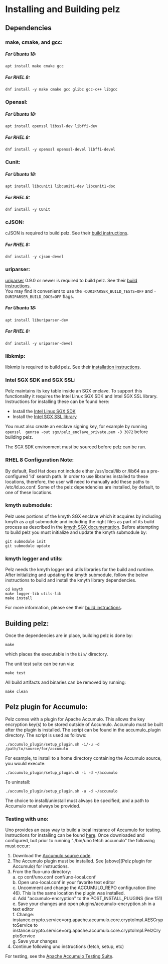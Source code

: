 # Installing and Building pelz

## Dependencies

### make, cmake, and gcc:
##### For Ubuntu 18:
	apt install make cmake gcc
##### For RHEL 8:
	dnf install -y make cmake gcc glibc gcc-c++ libgcc

### Openssl:
##### For Ubuntu 18:
	apt install openssl libssl-dev libffi-dev
##### For RHEL 8:
	dnf install -y openssl openssl-devel libffi-devel
### Cunit:
##### For Ubuntu 18:
	apt install libcunit1 libcunit1-dev libcunit1-doc
##### For RHEL 8:
	dnf install -y CUnit

### cJSON:
cJSON is required to build pelz. See their [build instructions](https://github.com/DaveGamble/cJSON#building).
##### For RHEL 8:
	dnf install -y cjson-devel

### uriparser:
[uriparser](https://github.com/uriparser/uriparser) 0.9.0 or newer is required 
to build pelz. See their [build instructions](https://github.com/uriparser/uriparser#compilation).  
You may find it convenient to use the ```-DURIPARSER_BUILD_TESTS=OFF``` and 
```-DURIPARSER_BUILD_DOCS=OFF``` flags.
##### For Ubuntu 18:
	apt install liburiparser-dev
##### For RHEL 8:
	dnf install -y uriparser-devel

### libkmip:
libkmip is required to build pelz. See their [installation instructions](https://libkmip.readthedocs.io/en/latest/installation.html).

### Intel SGX SDK and SGX SSL:
Pelz maintains its key table inside an SGX enclave. To support this functionality 
it requires the Intel Linux SGX SDK and Intel SGX SSL library. Instructions for 
installing these can be found here:
 * Install the [Intel Linux SGX SDK](https://github.com/intel/linux-sgx)
 * Install the [Intel SGX SSL library](https://github.com/intel/intel-sgx-ssl)

You must also create an enclave signing key, for example by running ```openssl 
genrsa -out sgx/pelz_enclave_private.pem -3 3072``` before building pelz.

The SGX SDK environment must be sourced before pelz can be run.

### RHEL 8 Configuration Note:
By default, Red Hat does not include either /usr/local/lib or /lib64 as a 
pre-configured 'ld' search path. In order to use libraries installed to these 
locations, therefore, the user will need to manually add these paths to /etc/ld.so.conf. 
Some of the pelz dependencies are installed, by default, to one of these locations.

### kmyth submodule:
Pelz uses portions of the kmyth SGX enclave which it acquires by including kmyth 
as a git submodule and including the right files as part of its build process 
as described in the [kmyth SGX documentation](https://github.com/NationalSecurityAgency/kmyth/tree/main/sgx). 
Before attempting to build pelz you must initialize and update the kmyth submodule by:

    git submodule init
    git submodule update

### kmyth logger and utils:
Pelz needs the kmyth logger and utils libraries for the build and runtime. After 
initializing and updating the kmyth submodule, follow the below instructions to 
build and install the kmyth library dependencies.

    cd kmyth
    make logger-lib utils-lib
    make install

For more information, please see their [build instructions](https://github.com/NationalSecurityAgency/kmyth/blob/main/INSTALL.md).

## Building pelz:
Once the dependencies are in place, building pelz is done by:

    make
    
which places the executable in the ```bin/``` directory.
    
The unit test suite can be run via:

    make test
    
All build artifacts and binaries can be removed by running:

    make clean


## Pelz plugin for Accumulo:
Pelz comes with a plugin for Apache Accumulo. This allows the key encryption 
key(s) to be stored outside of Accumulo. Accumulo must be built after the plugin 
is installed. The script can be found in the accumulo_plugin directory. The 
script is used as follows:

    ./accumulo_plugin/setup_plugin.sh -i/-u -d /path/to/source/for/accumulo

For example, to install to a home directory containing the Accumulo source, you 
would execute:

    ./accumulo_plugin/setup_plugin.sh -i -d ~/accumulo

To uninstall:

    ./accumulo_plugin/setup_plugin.sh -u -d ~/accumulo

The choice to install/uninstall must always be specified, and a path to Accumulo 
must always be provided.

### Testing with uno:
Uno provides an easy way to build a local instance of Accumulo for testing. 
Instructions for installing can be found [here](https://github.com/apache/fluo-uno). 
Once downloaded and configured, but prior to running "./bin/uno fetch accumulo" 
the following must occur:  

1. Download the [Accumulo source code](https://github.com/apache/accumulo).
2. The Accumulo plugin must be installed. See [above](Pelz plugin for Accumulo) for instructions.
3. From the fluo-uno directory:  
    a. cp conf/uno.conf conf/uno-local.conf  
    b. Open uno-local.conf in your favorite text editor  
    c. Uncomment and change the ACCUMULO_REPO configuration (line 46). This is the same location the plugin was installed.  
    d. Add "accumulo-encryption" to the POST_INSTALL_PLUGINS (line 151)  
    e. Save your changes and open plugins/accumulo-encryption.sh in a text editor  
    f. Change:  
        instance.crypto.service=org.apache.accumulo.core.cryptoImpl.AESCryptoService to  
        instance.crypto.service=org.apache.accumulo.core.cryptoImpl.PelzCryptoService  
    g. Save your changes  
4. Continue following uno instructions (fetch, setup, etc)

For testing, see the [Apache Accumulo Testing Suite](https://github.com/apache/accumulo-testing).
